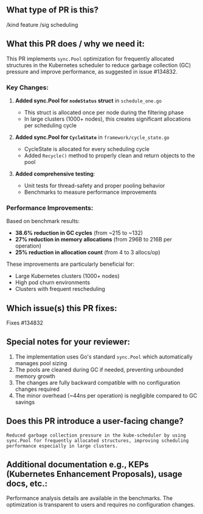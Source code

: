 ## What type of PR is this?

/kind feature
/sig scheduling

## What this PR does / why we need it:

This PR implements `sync.Pool` optimization for frequently allocated structures in the Kubernetes scheduler to reduce garbage collection (GC) pressure and improve performance, as suggested in issue #134832.

### Key Changes:

1. **Added sync.Pool for `nodeStatus` struct** in `schedule_one.go`
   - This struct is allocated once per node during the filtering phase
   - In large clusters (1000+ nodes), this creates significant allocations per scheduling cycle
   
2. **Added sync.Pool for `CycleState`** in `framework/cycle_state.go`
   - CycleState is allocated for every scheduling cycle
   - Added `Recycle()` method to properly clean and return objects to the pool

3. **Added comprehensive testing**:
   - Unit tests for thread-safety and proper pooling behavior
   - Benchmarks to measure performance improvements

### Performance Improvements:

Based on benchmark results:
- **38.6% reduction in GC cycles** (from ~215 to ~132)
- **27% reduction in memory allocations** (from 296B to 216B per operation)
- **25% reduction in allocation count** (from 4 to 3 allocs/op)

These improvements are particularly beneficial for:
- Large Kubernetes clusters (1000+ nodes)
- High pod churn environments
- Clusters with frequent rescheduling

## Which issue(s) this PR fixes:

Fixes #134832

## Special notes for your reviewer:

1. The implementation uses Go's standard `sync.Pool` which automatically manages pool sizing
2. The pools are cleaned during GC if needed, preventing unbounded memory growth
3. The changes are fully backward compatible with no configuration changes required
4. The minor overhead (~44ns per operation) is negligible compared to GC savings

## Does this PR introduce a user-facing change?

```release-note
Reduced garbage collection pressure in the kube-scheduler by using sync.Pool for frequently allocated structures, improving scheduling performance especially in large clusters.
```

## Additional documentation e.g., KEPs (Kubernetes Enhancement Proposals), usage docs, etc.:

Performance analysis details are available in the benchmarks. The optimization is transparent to users and requires no configuration changes.
